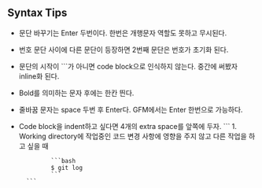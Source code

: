 ## Syntax Tips
- 문단 바꾸기는 Enter 두번이다. 한번은 개행문자 역할도 못하고 무시된다.
- 번호 문단 사이에 다른 문단이 등장하면 2번째 문단은 번호가 초기화 된다.
- 문단의 시작이 \`\`\`가 아니면 code block으로 인식하지 않는다. 중간에 써봤자 inline화 된다.
- Bold를 의미하는 문자 후에는 한칸 띈다.
- 줄바꿈 문자는 space 두번 후 Enter다. GFM에서는 Enter 한번으로 가능하다.
- Code block을 indent하고 싶다면 4개의 extra space를 앞쪽에 두자.
        ```
        1. Working directory에 작업중인 코드 변경 사항에 영향을 주지 않고 다른 작업을 하고 싶을 때

               ```bash
               $ git log
               ```
        ```
